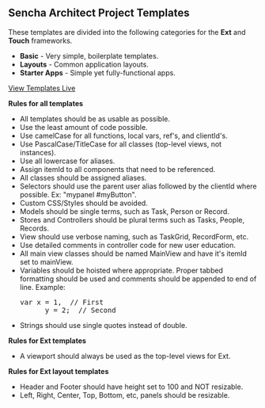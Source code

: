 Sencha Architect Project Templates
----------------------------------

These templates are divided into the following categories for the **Ext** and **Touch** frameworks.

- **Basic** - Very simple, boilerplate templates.
- **Layouts** - Common application layouts.
- **Starter Apps** - Simple yet fully-functional apps.

[View Templates Live](http://exsurgo.github.io/ProjectTemplates/index.html)


**Rules for all templates**

- All templates should be as usable as possible.
- Use the least amount of code possible.
- Use camelCase for all functions, local vars, ref's, and clientId's.
- Use PascalCase/TitleCase for all classes (top-level views, not instances).
- Use all lowercase for aliases.
- Assign itemId to all components that need to be referenced.
- All classes should be assigned aliases.
- Selectors should use the parent user alias followed by the clientId where possible.  Ex: "mypanel #myButton".
- Custom CSS/Styles should be avoided.
- Models should be single terms, such as Task, Person or Record.
- Stores and Controllers should be plural terms such as Tasks, People, Records.
- View should use verbose naming, such as TaskGrid, RecordForm, etc.
- Use detailed comments in controller code for new user education.
- All main view classes should be named MainView and have it's itemId set to mainView.
- Variables should be hoisted where appropriate. Proper tabbed formatting should be used and comments should be appended to end of line.  Example:
	<br/>
	<pre>var x = 1,  // First
        y = 2;  // Second</pre>
- Strings should use single quotes instead of double.

**Rules for Ext templates**
- A viewport should always be used as the top-level views for Ext.

**Rules for Ext layout templates**
- Header and Footer should have height set to 100 and NOT resizable.
- Left, Right, Center, Top, Bottom, etc, panels should be resizable.

